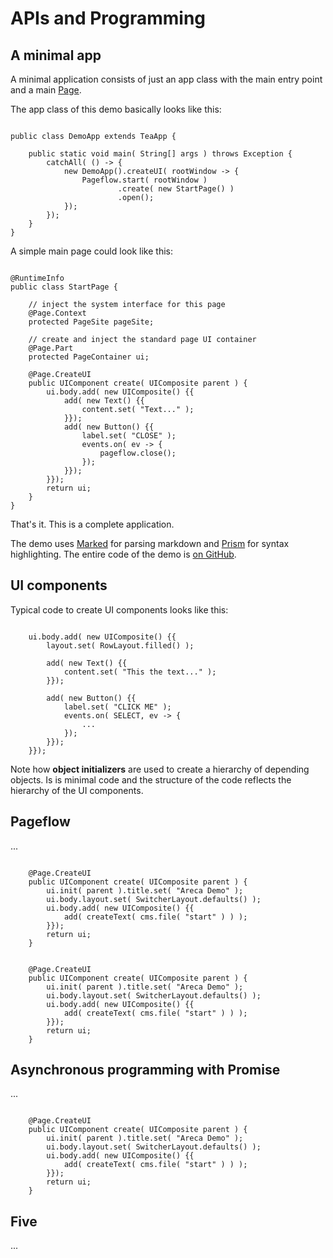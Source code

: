 # APIs and Programming

## A minimal app

A minimal application consists of just an app class with the main entry point and a main [Page](https://github.com/fb71/areca/blob/master/areca.ui/src/main/java/areca/ui/pageflow/Page.java).

The app class of this demo basically looks like this:

<pre><code class="language-java">
public class DemoApp extends TeaApp {

    public static void main( String[] args ) throws Exception {
        catchAll( () -> {
            new DemoApp().createUI( rootWindow -> {
                Pageflow.start( rootWindow )
                        .create( new StartPage() )
                        .open();
            });
        });
    }
}
</code></pre>

A simple main page could look like this:

<pre><code class="language-java">
@RuntimeInfo
public class StartPage {

    // inject the system interface for this page
    @Page.Context
    protected PageSite pageSite;

    // create and inject the standard page UI container
    @Page.Part
    protected PageContainer ui;

    @Page.CreateUI
    public UIComponent create( UIComposite parent ) {
        ui.body.add( new UIComposite() {{
            add( new Text() {{
                content.set( "Text..." );
            }});
            add( new Button() {{
                label.set( "CLOSE" );
                events.on( ev -> {
                    pageflow.close();
                });
            }});
        }});
        return ui;
    }
}
</code></pre>

That's it. This is a complete application.

The demo uses [Marked](https://github.com/markedjs/marked) for parsing markdown and [Prism](https://prismjs.com) for syntax highlighting. The entire code of the demo is [on GitHub](https://github.com/fb71/areca/tree/master/areca.demo/src/main/java/areca/demo).

## UI components

Typical code to create UI components looks like this:

<pre><code class="language-java">
    ui.body.add( new UIComposite() {{
        layout.set( RowLayout.filled() );
        
        add( new Text() {{
            content.set( "This the text..." );
        }});

        add( new Button() {{
            label.set( "CLICK ME" );
            events.on( SELECT, ev -> {
                ...
            });
        }});
    }});
</code></pre>

Note how **object initializers** are used to create a hierarchy of depending objects. Is is minimal code and the structure of the code reflects the hierarchy of the UI components.

## Pageflow

...

<pre><code class="language-java">
    @Page.CreateUI
    public UIComponent create( UIComposite parent ) {
        ui.init( parent ).title.set( "Areca Demo" );
        ui.body.layout.set( SwitcherLayout.defaults() );
        ui.body.add( new UIComposite() {{
            add( createText( cms.file( "start" ) ) );
        }});
        return ui;
    }
</code></pre>

<pre><code class="language-java">
    @Page.CreateUI
    public UIComponent create( UIComposite parent ) {
        ui.init( parent ).title.set( "Areca Demo" );
        ui.body.layout.set( SwitcherLayout.defaults() );
        ui.body.add( new UIComposite() {{
            add( createText( cms.file( "start" ) ) );
        }});
        return ui;
    }
</code></pre>

## Asynchronous programming with Promise

...

<pre><code class="language-java">
    @Page.CreateUI
    public UIComponent create( UIComposite parent ) {
        ui.init( parent ).title.set( "Areca Demo" );
        ui.body.layout.set( SwitcherLayout.defaults() );
        ui.body.add( new UIComposite() {{
            add( createText( cms.file( "start" ) ) );
        }});
        return ui;
    }
</code></pre>

## Five

...